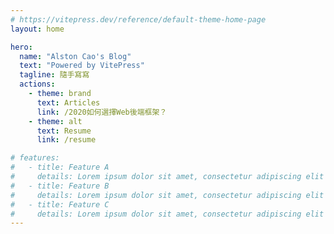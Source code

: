 ```yaml
---
# https://vitepress.dev/reference/default-theme-home-page
layout: home

hero:
  name: "Alston Cao's Blog"
  text: "Powered by VitePress"
  tagline: 隨手寫寫
  actions:
    - theme: brand
      text: Articles
      link: /2020如何選擇Web後端框架？
    - theme: alt
      text: Resume
      link: /resume

# features:
#   - title: Feature A
#     details: Lorem ipsum dolor sit amet, consectetur adipiscing elit
#   - title: Feature B
#     details: Lorem ipsum dolor sit amet, consectetur adipiscing elit
#   - title: Feature C
#     details: Lorem ipsum dolor sit amet, consectetur adipiscing elit
---
```

